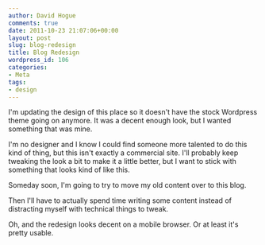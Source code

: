 ```yaml
---
author: David Hogue
comments: true
date: 2011-10-23 21:07:06+00:00
layout: post
slug: blog-redesign
title: Blog Redesign
wordpress_id: 106
categories:
- Meta
tags:
- design
---
```


I'm updating the design of this place so it doesn't have the stock Wordpress theme going on anymore. It was a decent enough look, but I wanted something that was mine.

I'm no designer and I know I could find someone more talented to do this kind of thing, but this isn't exactly a commercial site. I'll probably keep tweaking the look a bit to make it a little better, but I want to stick with something that looks kind of like this.

Someday soon, I'm going to try to move my old content over to this blog.

Then I'll have to actually spend time writing some content instead of distracting myself with technical things to tweak.

Oh, and the redesign looks decent on a mobile browser. Or at least it's pretty usable.
